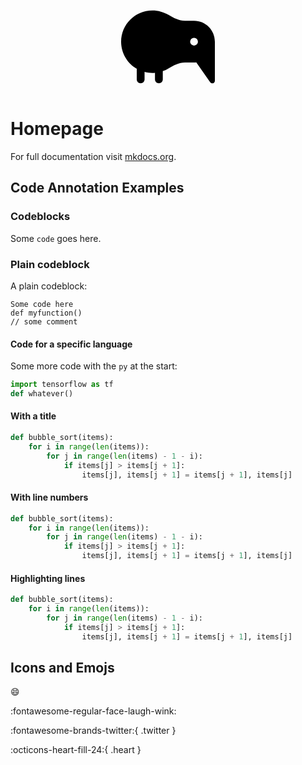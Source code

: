 <p align="center">
<svg xmlns="http://www.w3.org/2000/svg" height="150" width="150" viewBox="0 0 576 512"><!--!Font Awesome Free 6.5.1 by @fontawesome - https://fontawesome.com License - https://fontawesome.com/license/free Copyright 2023 Fonticons, Inc.--><path d="M291.2 388.4c31.2-18.8 64.7-36.4 101.1-36.4H448c4.6 0 9.1-.2 13.6-.7l85.3 121.9c4 5.7 11.3 8.2 17.9 6.1s11.2-8.3 11.2-15.3V224c0-70.7-57.3-128-128-128H392.3c-36.4 0-69.9-17.6-101.1-36.4C262.3 42.1 228.3 32 192 32C86 32 0 118 0 224c0 71.1 38.6 133.1 96 166.3V456c0 13.3 10.7 24 24 24s24-10.7 24-24V410c15.3 3.9 31.4 6 48 6c5.4 0 10.7-.2 16-.7V456c0 13.3 10.7 24 24 24s24-10.7 24-24V405.1c12.4-4.4 24.2-10 35.2-16.7zM448 200a24 24 0 1 1 0 48 24 24 0 1 1 0-48z"/></svg>
</p>

# Homepage

For full documentation visit [mkdocs.org](https://www.mkdocs.org).

## Code Annotation Examples

### Codeblocks

Some `code` goes here.

### Plain codeblock

A plain codeblock:

```
Some code here
def myfunction()
// some comment
```

#### Code for a specific language

Some more code with the `py` at the start:

``` py
import tensorflow as tf
def whatever()
```

#### With a title

``` py title="bubble_sort.py"
def bubble_sort(items):
    for i in range(len(items)):
        for j in range(len(items) - 1 - i):
            if items[j] > items[j + 1]:
                items[j], items[j + 1] = items[j + 1], items[j]
```

#### With line numbers

``` py linenums="1"
def bubble_sort(items):
    for i in range(len(items)):
        for j in range(len(items) - 1 - i):
            if items[j] > items[j + 1]:
                items[j], items[j + 1] = items[j + 1], items[j]
```

#### Highlighting lines

``` py hl_lines="2 3"
def bubble_sort(items):
    for i in range(len(items)):
        for j in range(len(items) - 1 - i):
            if items[j] > items[j + 1]:
                items[j], items[j + 1] = items[j + 1], items[j]
```

## Icons and Emojs

:smile: 

:fontawesome-regular-face-laugh-wink:

:fontawesome-brands-twitter:{ .twitter }

:octicons-heart-fill-24:{ .heart }